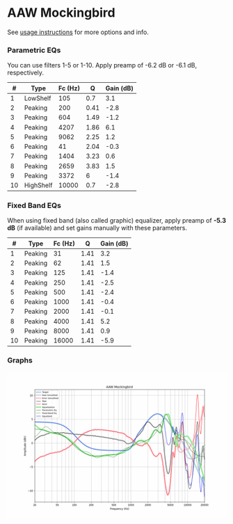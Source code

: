 # AAW Mockingbird
See [usage instructions](https://github.com/jaakkopasanen/AutoEq#usage) for more options and info.

### Parametric EQs
You can use filters 1-5 or 1-10. Apply preamp of -6.2 dB or -6.1 dB, respectively.

|   # | Type      |   Fc (Hz) |    Q |   Gain (dB) |
|-----|-----------|-----------|------|-------------|
|   1 | LowShelf  |       105 | 0.7  |         3.1 |
|   2 | Peaking   |       200 | 0.41 |        -2.8 |
|   3 | Peaking   |       604 | 1.49 |        -1.2 |
|   4 | Peaking   |      4207 | 1.86 |         6.1 |
|   5 | Peaking   |      9062 | 2.25 |         1.2 |
|   6 | Peaking   |        41 | 2.04 |        -0.3 |
|   7 | Peaking   |      1404 | 3.23 |         0.6 |
|   8 | Peaking   |      2659 | 3.83 |         1.5 |
|   9 | Peaking   |      3372 | 6    |        -1.4 |
|  10 | HighShelf |     10000 | 0.7  |        -2.8 |

### Fixed Band EQs
When using fixed band (also called graphic) equalizer, apply preamp of **-5.3 dB** (if available) and set gains manually with these parameters.

|   # | Type    |   Fc (Hz) |    Q |   Gain (dB) |
|-----|---------|-----------|------|-------------|
|   1 | Peaking |        31 | 1.41 |         3.2 |
|   2 | Peaking |        62 | 1.41 |         1.5 |
|   3 | Peaking |       125 | 1.41 |        -1.4 |
|   4 | Peaking |       250 | 1.41 |        -2.5 |
|   5 | Peaking |       500 | 1.41 |        -2.4 |
|   6 | Peaking |      1000 | 1.41 |        -0.4 |
|   7 | Peaking |      2000 | 1.41 |        -0.1 |
|   8 | Peaking |      4000 | 1.41 |         5.2 |
|   9 | Peaking |      8000 | 1.41 |         0.9 |
|  10 | Peaking |     16000 | 1.41 |        -5.9 |

### Graphs
![](./AAW%20Mockingbird.png)

